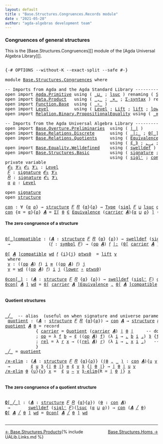 ```yaml
---
layout: default
title : "Base.Structures.Congruences.Records module"
date : "2021-05-28"
author: "agda-algebras development team"
---
```


### <a id="congruences-of-general-structures">Congruences of general structures</a>

This is the [Base.Structures.Congruences][] module of the [Agda Universal Algebra Library][].

<pre class="Agda">

<a id="334" class="Symbol">{-#</a> <a id="338" class="Keyword">OPTIONS</a> <a id="346" class="Pragma">--without-K</a> <a id="358" class="Pragma">--exact-split</a> <a id="372" class="Pragma">--safe</a> <a id="379" class="Symbol">#-}</a>

<a id="384" class="Keyword">module</a> <a id="391" href="Base.Structures.Congruences.html" class="Module">Base.Structures.Congruences</a> <a id="419" class="Keyword">where</a>

<a id="426" class="Comment">-- Imports from Agda and the Agda Standard Library --------------------------------------</a>
<a id="516" class="Keyword">open</a> <a id="521" class="Keyword">import</a> <a id="528" href="Agda.Primitive.html" class="Module">Agda.Primitive</a> <a id="543" class="Keyword">using</a> <a id="549" class="Symbol">(</a> <a id="551" href="Agda.Primitive.html#810" class="Primitive Operator">_⊔_</a> <a id="555" class="Symbol">;</a> <a id="557" href="Agda.Primitive.html#780" class="Primitive">lsuc</a> <a id="562" class="Symbol">)</a> <a id="564" class="Keyword">renaming</a> <a id="573" class="Symbol">(</a> <a id="575" href="Agda.Primitive.html#326" class="Primitive">Set</a>  <a id="580" class="Symbol">to</a> <a id="583" class="Primitive">Type</a> <a id="588" class="Symbol">)</a>
<a id="590" class="Keyword">open</a> <a id="595" class="Keyword">import</a> <a id="602" href="Data.Product.html" class="Module">Data.Product</a>   <a id="617" class="Keyword">using</a> <a id="623" class="Symbol">(</a> <a id="625" href="Agda.Builtin.Sigma.html#236" class="InductiveConstructor Operator">_,_</a> <a id="629" class="Symbol">;</a> <a id="631" href="Data.Product.html#1167" class="Function Operator">_×_</a> <a id="635" class="Symbol">;</a> <a id="637" href="Data.Product.html#916" class="Function">Σ-syntax</a> <a id="646" class="Symbol">)</a> <a id="648" class="Keyword">renaming</a> <a id="657" class="Symbol">(</a> <a id="659" href="Agda.Builtin.Sigma.html#252" class="Field">proj₁</a> <a id="665" class="Symbol">to</a> <a id="668" class="Field">fst</a> <a id="672" class="Symbol">)</a>
<a id="674" class="Keyword">open</a> <a id="679" class="Keyword">import</a> <a id="686" href="Function.Base.html" class="Module">Function.Base</a>  <a id="701" class="Keyword">using</a> <a id="707" class="Symbol">(</a> <a id="709" href="Function.Base.html#1031" class="Function Operator">_∘_</a> <a id="713" class="Symbol">)</a>
<a id="715" class="Keyword">open</a> <a id="720" class="Keyword">import</a> <a id="727" href="Level.html" class="Module">Level</a>          <a id="742" class="Keyword">using</a> <a id="748" class="Symbol">(</a> <a id="750" href="Agda.Primitive.html#597" class="Postulate">Level</a> <a id="756" class="Symbol">;</a> <a id="758" href="Level.html#400" class="Record">Lift</a> <a id="763" class="Symbol">;</a> <a id="765" href="Level.html#457" class="InductiveConstructor">lift</a> <a id="770" class="Symbol">;</a> <a id="772" href="Level.html#470" class="Field">lower</a> <a id="778" class="Symbol">)</a>
<a id="780" class="Keyword">open</a> <a id="785" class="Keyword">import</a> <a id="792" href="Relation.Binary.PropositionalEquality.html" class="Module">Relation.Binary.PropositionalEquality</a> <a id="830" class="Keyword">using</a> <a id="836" class="Symbol">(</a> <a id="838" href="Agda.Builtin.Equality.html#151" class="Datatype Operator">_≡_</a> <a id="842" class="Symbol">;</a> <a id="844" href="Agda.Builtin.Equality.html#208" class="InductiveConstructor">refl</a> <a id="849" class="Symbol">)</a>

<a id="852" class="Comment">-- Imports from the Agda Universal Algebra Library --------------------------------------</a>
<a id="942" class="Keyword">open</a> <a id="947" class="Keyword">import</a> <a id="954" href="Base.Overture.Preliminaries.html" class="Module">Base.Overture.Preliminaries</a>  <a id="983" class="Keyword">using</a> <a id="989" class="Symbol">(</a> <a id="991" href="Base.Overture.Preliminaries.html#4397" class="Function Operator">∣_∣</a> <a id="995" class="Symbol">)</a>
<a id="997" class="Keyword">open</a> <a id="1002" class="Keyword">import</a> <a id="1009" href="Base.Relations.Discrete.html" class="Module">Base.Relations.Discrete</a>      <a id="1038" class="Keyword">using</a> <a id="1044" class="Symbol">(</a> <a id="1046" href="Base.Relations.Discrete.html#7026" class="Function Operator">_|:_</a> <a id="1051" class="Symbol">;</a> <a id="1053" href="Base.Relations.Discrete.html#4680" class="Function Operator">0[_]</a> <a id="1058" class="Symbol">)</a>
<a id="1060" class="Keyword">open</a> <a id="1065" class="Keyword">import</a> <a id="1072" href="Base.Relations.Quotients.html" class="Module">Base.Relations.Quotients</a>     <a id="1101" class="Keyword">using</a> <a id="1107" class="Symbol">(</a> <a id="1109" href="Base.Relations.Quotients.html#1836" class="Function">Equivalence</a> <a id="1121" class="Symbol">;</a> <a id="1123" href="Base.Relations.Quotients.html#5053" class="Function">Quotient</a> <a id="1132" class="Symbol">;</a> <a id="1134" href="Base.Relations.Quotients.html#7126" class="Function Operator">0[_]Equivalence</a> <a id="1150" class="Symbol">)</a>
                                         <a id="1193" class="Keyword">using</a> <a id="1199" class="Symbol">(</a> <a id="1201" href="Base.Relations.Quotients.html#5406" class="Function Operator">⟪_⟫</a> <a id="1205" class="Symbol">;</a> <a id="1207" href="Base.Relations.Quotients.html#5597" class="Function Operator">⌞_⌟</a> <a id="1211" class="Symbol">;</a> <a id="1213" href="Base.Relations.Quotients.html#7252" class="Function Operator">⟪_∼_⟫-elim</a> <a id="1224" class="Symbol">;</a> <a id="1226" href="Base.Relations.Quotients.html#5178" class="Function Operator">_/_</a> <a id="1230" class="Symbol">)</a>
<a id="1232" class="Keyword">open</a> <a id="1237" class="Keyword">import</a> <a id="1244" href="Base.Equality.Welldefined.html" class="Module">Base.Equality.Welldefined</a>    <a id="1273" class="Keyword">using</a> <a id="1279" class="Symbol">(</a> <a id="1281" href="Base.Equality.Welldefined.html#2671" class="Function">swelldef</a> <a id="1290" class="Symbol">)</a>
<a id="1292" class="Keyword">open</a> <a id="1297" class="Keyword">import</a> <a id="1304" href="Base.Structures.Basic.html" class="Module">Base.Structures.Basic</a>        <a id="1333" class="Keyword">using</a> <a id="1339" class="Symbol">(</a> <a id="1341" href="Base.Structures.Basic.html#1264" class="Record">signature</a> <a id="1351" class="Symbol">;</a> <a id="1353" href="Base.Structures.Basic.html#1598" class="Record">structure</a> <a id="1363" class="Symbol">;</a> <a id="1365" href="Base.Structures.Basic.html#1500" class="Function">sigl</a> <a id="1370" class="Symbol">)</a>
                                         <a id="1413" class="Keyword">using</a> <a id="1419" class="Symbol">(</a> <a id="1421" href="Base.Structures.Basic.html#1434" class="Function">siglʳ</a> <a id="1427" class="Symbol">;</a> <a id="1429" href="Base.Structures.Basic.html#2334" class="Function">compatible</a> <a id="1440" class="Symbol">)</a>
<a id="1442" class="Keyword">private</a> <a id="1450" class="Keyword">variable</a>
 <a id="1460" href="Base.Structures.Congruences.html#1460" class="Generalizable">𝓞₀</a> <a id="1463" href="Base.Structures.Congruences.html#1463" class="Generalizable">𝓥₀</a> <a id="1466" href="Base.Structures.Congruences.html#1466" class="Generalizable">𝓞₁</a> <a id="1469" href="Base.Structures.Congruences.html#1469" class="Generalizable">𝓥₁</a> <a id="1472" class="Symbol">:</a> <a id="1474" href="Agda.Primitive.html#597" class="Postulate">Level</a>
 <a id="1481" href="Base.Structures.Congruences.html#1481" class="Generalizable">𝐹</a> <a id="1483" class="Symbol">:</a> <a id="1485" href="Base.Structures.Basic.html#1264" class="Record">signature</a> <a id="1495" href="Base.Structures.Congruences.html#1460" class="Generalizable">𝓞₀</a> <a id="1498" href="Base.Structures.Congruences.html#1463" class="Generalizable">𝓥₀</a>
 <a id="1502" href="Base.Structures.Congruences.html#1502" class="Generalizable">𝑅</a> <a id="1504" class="Symbol">:</a> <a id="1506" href="Base.Structures.Basic.html#1264" class="Record">signature</a> <a id="1516" href="Base.Structures.Congruences.html#1466" class="Generalizable">𝓞₁</a> <a id="1519" href="Base.Structures.Congruences.html#1469" class="Generalizable">𝓥₁</a>
 <a id="1523" href="Base.Structures.Congruences.html#1523" class="Generalizable">α</a> <a id="1525" href="Base.Structures.Congruences.html#1525" class="Generalizable">ρ</a> <a id="1527" class="Symbol">:</a> <a id="1529" href="Agda.Primitive.html#597" class="Postulate">Level</a>

<a id="1536" class="Keyword">open</a> <a id="1541" href="Base.Structures.Basic.html#1264" class="Module">signature</a>
<a id="1551" class="Keyword">open</a> <a id="1556" href="Base.Structures.Basic.html#1598" class="Module">structure</a>

<a id="con"></a><a id="1567" href="Base.Structures.Congruences.html#1567" class="Function">con</a> <a id="1571" class="Symbol">:</a> <a id="1573" class="Symbol">∀</a> <a id="1575" class="Symbol">{</a><a id="1576" href="Base.Structures.Congruences.html#1576" class="Bound">α</a> <a id="1578" href="Base.Structures.Congruences.html#1578" class="Bound">ρ</a><a id="1579" class="Symbol">}</a> <a id="1581" class="Symbol">→</a> <a id="1583" href="Base.Structures.Basic.html#1598" class="Record">structure</a> <a id="1593" href="Base.Structures.Congruences.html#1481" class="Generalizable">𝐹</a> <a id="1595" href="Base.Structures.Congruences.html#1502" class="Generalizable">𝑅</a> <a id="1597" class="Symbol">{</a><a id="1598" href="Base.Structures.Congruences.html#1576" class="Bound">α</a><a id="1599" class="Symbol">}{</a><a id="1601" href="Base.Structures.Congruences.html#1578" class="Bound">ρ</a><a id="1602" class="Symbol">}</a> <a id="1604" class="Symbol">→</a> <a id="1606" href="Base.Structures.Congruences.html#583" class="Primitive">Type</a> <a id="1611" class="Symbol">(</a><a id="1612" href="Base.Structures.Basic.html#1500" class="Function">sigl</a> <a id="1617" href="Base.Structures.Congruences.html#1481" class="Generalizable">𝐹</a> <a id="1619" href="Agda.Primitive.html#810" class="Primitive Operator">⊔</a> <a id="1621" href="Agda.Primitive.html#780" class="Primitive">lsuc</a> <a id="1626" href="Base.Structures.Congruences.html#1576" class="Bound">α</a> <a id="1628" href="Agda.Primitive.html#810" class="Primitive Operator">⊔</a> <a id="1630" href="Agda.Primitive.html#780" class="Primitive">lsuc</a> <a id="1635" href="Base.Structures.Congruences.html#1578" class="Bound">ρ</a><a id="1636" class="Symbol">)</a>
<a id="1638" href="Base.Structures.Congruences.html#1567" class="Function">con</a> <a id="1642" class="Symbol">{</a><a id="1643" class="Argument">α</a> <a id="1645" class="Symbol">=</a> <a id="1647" href="Base.Structures.Congruences.html#1647" class="Bound">α</a><a id="1648" class="Symbol">}{</a><a id="1650" href="Base.Structures.Congruences.html#1650" class="Bound">ρ</a><a id="1651" class="Symbol">}</a> <a id="1653" href="Base.Structures.Congruences.html#1653" class="Bound">𝑨</a> <a id="1655" class="Symbol">=</a> <a id="1657" href="Data.Product.html#916" class="Function">Σ[</a> <a id="1660" href="Base.Structures.Congruences.html#1660" class="Bound">θ</a> <a id="1662" href="Data.Product.html#916" class="Function">∈</a> <a id="1664" href="Base.Relations.Quotients.html#1836" class="Function">Equivalence</a> <a id="1676" class="Symbol">(</a><a id="1677" href="Base.Structures.Basic.html#1750" class="Field">carrier</a> <a id="1685" href="Base.Structures.Congruences.html#1653" class="Bound">𝑨</a><a id="1686" class="Symbol">){</a><a id="1688" href="Base.Structures.Congruences.html#1647" class="Bound">α</a> <a id="1690" href="Agda.Primitive.html#810" class="Primitive Operator">⊔</a> <a id="1692" href="Base.Structures.Congruences.html#1650" class="Bound">ρ</a><a id="1693" class="Symbol">}</a> <a id="1695" href="Data.Product.html#916" class="Function">]</a> <a id="1697" class="Symbol">(</a><a id="1698" href="Base.Structures.Basic.html#2334" class="Function">compatible</a> <a id="1709" href="Base.Structures.Congruences.html#1653" class="Bound">𝑨</a> <a id="1711" href="Base.Overture.Preliminaries.html#4397" class="Function Operator">∣</a> <a id="1713" href="Base.Structures.Congruences.html#1660" class="Bound">θ</a> <a id="1715" href="Base.Overture.Preliminaries.html#4397" class="Function Operator">∣</a><a id="1716" class="Symbol">)</a>
</pre>


#### <a id="the-zero-congruence-of-a-structure">The zero congruence of a structure</a>

<pre class="Agda">

<a id="0[_]compatible"></a><a id="1833" href="Base.Structures.Congruences.html#1833" class="Function Operator">0[_]compatible</a> <a id="1848" class="Symbol">:</a> <a id="1850" class="Symbol">(</a><a id="1851" href="Base.Structures.Congruences.html#1851" class="Bound">𝑨</a> <a id="1853" class="Symbol">:</a> <a id="1855" href="Base.Structures.Basic.html#1598" class="Record">structure</a> <a id="1865" href="Base.Structures.Congruences.html#1481" class="Generalizable">𝐹</a> <a id="1867" href="Base.Structures.Congruences.html#1502" class="Generalizable">𝑅</a> <a id="1869" class="Symbol">{</a><a id="1870" href="Base.Structures.Congruences.html#1523" class="Generalizable">α</a><a id="1871" class="Symbol">}</a> <a id="1873" class="Symbol">{</a><a id="1874" href="Base.Structures.Congruences.html#1525" class="Generalizable">ρ</a><a id="1875" class="Symbol">})</a> <a id="1878" class="Symbol">→</a> <a id="1880" href="Base.Equality.Welldefined.html#2671" class="Function">swelldef</a> <a id="1889" class="Symbol">(</a><a id="1890" href="Base.Structures.Basic.html#1434" class="Function">siglʳ</a> <a id="1896" href="Base.Structures.Congruences.html#1481" class="Generalizable">𝐹</a><a id="1897" class="Symbol">)</a> <a id="1899" href="Base.Structures.Congruences.html#1523" class="Generalizable">α</a>
 <a id="1902" class="Symbol">→</a>               <a id="1918" class="Symbol">(</a><a id="1919" href="Base.Structures.Congruences.html#1919" class="Bound">𝑓</a> <a id="1921" class="Symbol">:</a> <a id="1923" href="Base.Structures.Basic.html#1325" class="Field">symbol</a> <a id="1930" href="Base.Structures.Congruences.html#1481" class="Generalizable">𝐹</a><a id="1931" class="Symbol">)</a> <a id="1933" class="Symbol">→</a> <a id="1935" class="Symbol">(</a><a id="1936" href="Base.Structures.Basic.html#1769" class="Field">op</a> <a id="1939" href="Base.Structures.Congruences.html#1851" class="Bound">𝑨</a><a id="1940" class="Symbol">)</a> <a id="1942" href="Base.Structures.Congruences.html#1919" class="Bound">𝑓</a> <a id="1944" href="Base.Relations.Discrete.html#7026" class="Function Operator">|:</a> <a id="1947" class="Symbol">(</a><a id="1948" href="Base.Relations.Discrete.html#4680" class="Function Operator">0[</a> <a id="1951" href="Base.Structures.Basic.html#1750" class="Field">carrier</a> <a id="1959" href="Base.Structures.Congruences.html#1851" class="Bound">𝑨</a> <a id="1961" href="Base.Relations.Discrete.html#4680" class="Function Operator">]</a> <a id="1963" class="Symbol">{</a><a id="1964" href="Base.Structures.Congruences.html#1525" class="Generalizable">ρ</a><a id="1965" class="Symbol">})</a>

<a id="1969" href="Base.Structures.Congruences.html#1833" class="Function Operator">0[</a> <a id="1972" href="Base.Structures.Congruences.html#1972" class="Bound">𝑨</a> <a id="1974" href="Base.Structures.Congruences.html#1833" class="Function Operator">]compatible</a> <a id="1986" href="Base.Structures.Congruences.html#1986" class="Bound">wd</a> <a id="1989" href="Base.Structures.Congruences.html#1989" class="Bound">𝑓</a> <a id="1991" class="Symbol">{</a><a id="1992" href="Base.Structures.Congruences.html#1992" class="Bound">i</a><a id="1993" class="Symbol">}{</a><a id="1995" href="Base.Structures.Congruences.html#1995" class="Bound">j</a><a id="1996" class="Symbol">}</a> <a id="1998" href="Base.Structures.Congruences.html#1998" class="Bound">ptws0</a>  <a id="2005" class="Symbol">=</a> <a id="2007" href="Level.html#457" class="InductiveConstructor">lift</a> <a id="2012" href="Base.Structures.Congruences.html#2022" class="Function">γ</a>
 <a id="2015" class="Keyword">where</a>
 <a id="2022" href="Base.Structures.Congruences.html#2022" class="Function">γ</a> <a id="2024" class="Symbol">:</a> <a id="2026" class="Symbol">((</a><a id="2028" href="Base.Structures.Basic.html#1769" class="Field">op</a> <a id="2031" href="Base.Structures.Congruences.html#1972" class="Bound">𝑨</a><a id="2032" class="Symbol">)</a> <a id="2034" href="Base.Structures.Congruences.html#1989" class="Bound">𝑓</a><a id="2035" class="Symbol">)</a> <a id="2037" href="Base.Structures.Congruences.html#1992" class="Bound">i</a> <a id="2039" href="Agda.Builtin.Equality.html#151" class="Datatype Operator">≡</a> <a id="2041" class="Symbol">((</a><a id="2043" href="Base.Structures.Basic.html#1769" class="Field">op</a> <a id="2046" href="Base.Structures.Congruences.html#1972" class="Bound">𝑨</a><a id="2047" class="Symbol">)</a> <a id="2049" href="Base.Structures.Congruences.html#1989" class="Bound">𝑓</a><a id="2050" class="Symbol">)</a> <a id="2052" href="Base.Structures.Congruences.html#1995" class="Bound">j</a>
 <a id="2055" href="Base.Structures.Congruences.html#2022" class="Function">γ</a> <a id="2057" class="Symbol">=</a> <a id="2059" href="Base.Structures.Congruences.html#1986" class="Bound">wd</a> <a id="2062" class="Symbol">((</a><a id="2064" href="Base.Structures.Basic.html#1769" class="Field">op</a> <a id="2067" href="Base.Structures.Congruences.html#1972" class="Bound">𝑨</a><a id="2068" class="Symbol">)</a> <a id="2070" href="Base.Structures.Congruences.html#1989" class="Bound">𝑓</a><a id="2071" class="Symbol">)</a> <a id="2073" href="Base.Structures.Congruences.html#1992" class="Bound">i</a> <a id="2075" href="Base.Structures.Congruences.html#1995" class="Bound">j</a> <a id="2077" class="Symbol">(</a><a id="2078" href="Level.html#470" class="Field">lower</a> <a id="2084" href="Function.Base.html#1031" class="Function Operator">∘</a> <a id="2086" href="Base.Structures.Congruences.html#1998" class="Bound">ptws0</a><a id="2091" class="Symbol">)</a>

<a id="0con[_]"></a><a id="2094" href="Base.Structures.Congruences.html#2094" class="Function Operator">0con[_]</a> <a id="2102" class="Symbol">:</a> <a id="2104" class="Symbol">(</a><a id="2105" href="Base.Structures.Congruences.html#2105" class="Bound">𝑨</a> <a id="2107" class="Symbol">:</a> <a id="2109" href="Base.Structures.Basic.html#1598" class="Record">structure</a> <a id="2119" href="Base.Structures.Congruences.html#1481" class="Generalizable">𝐹</a> <a id="2121" href="Base.Structures.Congruences.html#1502" class="Generalizable">𝑅</a> <a id="2123" class="Symbol">{</a><a id="2124" href="Base.Structures.Congruences.html#1523" class="Generalizable">α</a><a id="2125" class="Symbol">}</a> <a id="2127" class="Symbol">{</a><a id="2128" href="Base.Structures.Congruences.html#1525" class="Generalizable">ρ</a><a id="2129" class="Symbol">})</a> <a id="2132" class="Symbol">→</a> <a id="2134" href="Base.Equality.Welldefined.html#2671" class="Function">swelldef</a> <a id="2143" class="Symbol">(</a><a id="2144" href="Base.Structures.Basic.html#1434" class="Function">siglʳ</a> <a id="2150" href="Base.Structures.Congruences.html#1481" class="Generalizable">𝐹</a><a id="2151" class="Symbol">)</a> <a id="2153" href="Base.Structures.Congruences.html#1523" class="Generalizable">α</a> <a id="2155" class="Symbol">→</a> <a id="2157" href="Base.Structures.Congruences.html#1567" class="Function">con</a> <a id="2161" href="Base.Structures.Congruences.html#2105" class="Bound">𝑨</a>
<a id="2163" href="Base.Structures.Congruences.html#2094" class="Function Operator">0con[</a> <a id="2169" href="Base.Structures.Congruences.html#2169" class="Bound">𝑨</a> <a id="2171" href="Base.Structures.Congruences.html#2094" class="Function Operator">]</a> <a id="2173" href="Base.Structures.Congruences.html#2173" class="Bound">wd</a> <a id="2176" class="Symbol">=</a> <a id="2178" href="Base.Relations.Quotients.html#7126" class="Function Operator">0[</a> <a id="2181" href="Base.Structures.Basic.html#1750" class="Field">carrier</a> <a id="2189" href="Base.Structures.Congruences.html#2169" class="Bound">𝑨</a> <a id="2191" href="Base.Relations.Quotients.html#7126" class="Function Operator">]Equivalence</a> <a id="2204" href="Agda.Builtin.Sigma.html#236" class="InductiveConstructor Operator">,</a> <a id="2206" href="Base.Structures.Congruences.html#1833" class="Function Operator">0[</a> <a id="2209" href="Base.Structures.Congruences.html#2169" class="Bound">𝑨</a> <a id="2211" href="Base.Structures.Congruences.html#1833" class="Function Operator">]compatible</a> <a id="2223" href="Base.Structures.Congruences.html#2173" class="Bound">wd</a>

</pre>

#### <a id="quotient-structures">Quotient structures</a>

<pre class="Agda">

<a id="_╱_"></a><a id="2311" href="Base.Structures.Congruences.html#2311" class="Function Operator">_╱_</a>  <a id="2316" class="Comment">-- alias  (useful on when signature and universe parameters can be inferred)</a>
 <a id="quotient"></a><a id="2394" href="Base.Structures.Congruences.html#2394" class="Function">quotient</a> <a id="2403" class="Symbol">:</a> <a id="2405" class="Symbol">(</a><a id="2406" href="Base.Structures.Congruences.html#2406" class="Bound">𝑨</a> <a id="2408" class="Symbol">:</a> <a id="2410" href="Base.Structures.Basic.html#1598" class="Record">structure</a> <a id="2420" href="Base.Structures.Congruences.html#1481" class="Generalizable">𝐹</a> <a id="2422" href="Base.Structures.Congruences.html#1502" class="Generalizable">𝑅</a> <a id="2424" class="Symbol">{</a><a id="2425" href="Base.Structures.Congruences.html#1523" class="Generalizable">α</a><a id="2426" class="Symbol">}{</a><a id="2428" href="Base.Structures.Congruences.html#1525" class="Generalizable">ρ</a><a id="2429" class="Symbol">})</a> <a id="2432" class="Symbol">→</a> <a id="2434" href="Base.Structures.Congruences.html#1567" class="Function">con</a> <a id="2438" href="Base.Structures.Congruences.html#2406" class="Bound">𝑨</a> <a id="2440" class="Symbol">→</a> <a id="2442" href="Base.Structures.Basic.html#1598" class="Record">structure</a> <a id="2452" href="Base.Structures.Congruences.html#1481" class="Generalizable">𝐹</a> <a id="2454" href="Base.Structures.Congruences.html#1502" class="Generalizable">𝑅</a>
<a id="2456" href="Base.Structures.Congruences.html#2394" class="Function">quotient</a> <a id="2465" href="Base.Structures.Congruences.html#2465" class="Bound">𝑨</a> <a id="2467" href="Base.Structures.Congruences.html#2467" class="Bound">θ</a> <a id="2469" class="Symbol">=</a> <a id="2471" class="Keyword">record</a>
            <a id="2490" class="Symbol">{</a> <a id="2492" href="Base.Structures.Basic.html#1750" class="Field">carrier</a> <a id="2500" class="Symbol">=</a> <a id="2502" href="Base.Relations.Quotients.html#5053" class="Function">Quotient</a> <a id="2511" class="Symbol">(</a><a id="2512" href="Base.Structures.Basic.html#1750" class="Field">carrier</a> <a id="2520" href="Base.Structures.Congruences.html#2465" class="Bound">𝑨</a><a id="2521" class="Symbol">)</a> <a id="2523" href="Base.Overture.Preliminaries.html#4397" class="Function Operator">∣</a> <a id="2525" href="Base.Structures.Congruences.html#2467" class="Bound">θ</a> <a id="2527" href="Base.Overture.Preliminaries.html#4397" class="Function Operator">∣</a>     <a id="2533" class="Comment">-- domain of quotient structure</a>
            <a id="2577" class="Symbol">;</a> <a id="2579" href="Base.Structures.Basic.html#1769" class="Field">op</a> <a id="2582" class="Symbol">=</a> <a id="2584" class="Symbol">λ</a> <a id="2586" href="Base.Structures.Congruences.html#2586" class="Bound">f</a> <a id="2588" href="Base.Structures.Congruences.html#2588" class="Bound">b</a> <a id="2590" class="Symbol">→</a> <a id="2592" href="Base.Relations.Quotients.html#5406" class="Function Operator">⟪</a> <a id="2594" class="Symbol">((</a><a id="2596" href="Base.Structures.Basic.html#1769" class="Field">op</a> <a id="2599" href="Base.Structures.Congruences.html#2465" class="Bound">𝑨</a><a id="2600" class="Symbol">)</a> <a id="2602" href="Base.Structures.Congruences.html#2586" class="Bound">f</a><a id="2603" class="Symbol">)</a> <a id="2605" class="Symbol">(λ</a> <a id="2608" href="Base.Structures.Congruences.html#2608" class="Bound">i</a> <a id="2610" class="Symbol">→</a> <a id="2612" href="Base.Relations.Quotients.html#5597" class="Function Operator">⌞</a> <a id="2614" href="Base.Structures.Congruences.html#2588" class="Bound">b</a> <a id="2616" href="Base.Structures.Congruences.html#2608" class="Bound">i</a> <a id="2618" href="Base.Relations.Quotients.html#5597" class="Function Operator">⌟</a><a id="2619" class="Symbol">)</a> <a id="2621" href="Base.Relations.Quotients.html#5406" class="Function Operator">⟫</a> <a id="2623" class="Symbol">{</a><a id="2624" href="Base.Structures.Congruences.html#668" class="Field">fst</a> <a id="2628" href="Base.Overture.Preliminaries.html#4397" class="Function Operator">∣</a> <a id="2630" href="Base.Structures.Congruences.html#2467" class="Bound">θ</a> <a id="2632" href="Base.Overture.Preliminaries.html#4397" class="Function Operator">∣</a><a id="2633" class="Symbol">}</a> <a id="2635" class="Comment">-- interp of operations</a>
            <a id="2671" class="Symbol">;</a> <a id="2673" href="Base.Structures.Basic.html#1853" class="Field">rel</a> <a id="2677" class="Symbol">=</a> <a id="2679" class="Symbol">λ</a> <a id="2681" href="Base.Structures.Congruences.html#2681" class="Bound">r</a> <a id="2683" href="Base.Structures.Congruences.html#2683" class="Bound">x</a> <a id="2685" class="Symbol">→</a> <a id="2687" class="Symbol">((</a><a id="2689" href="Base.Structures.Basic.html#1853" class="Field">rel</a> <a id="2693" href="Base.Structures.Congruences.html#2465" class="Bound">𝑨</a><a id="2694" class="Symbol">)</a> <a id="2696" href="Base.Structures.Congruences.html#2681" class="Bound">r</a><a id="2697" class="Symbol">)</a> <a id="2699" class="Symbol">(λ</a> <a id="2702" href="Base.Structures.Congruences.html#2702" class="Bound">i</a> <a id="2704" class="Symbol">→</a> <a id="2706" href="Base.Relations.Quotients.html#5597" class="Function Operator">⌞</a> <a id="2708" href="Base.Structures.Congruences.html#2683" class="Bound">x</a> <a id="2710" href="Base.Structures.Congruences.html#2702" class="Bound">i</a> <a id="2712" href="Base.Relations.Quotients.html#5597" class="Function Operator">⌟</a><a id="2713" class="Symbol">)</a>   <a id="2717" class="Comment">-- interpretation of relations</a>
            <a id="2760" class="Symbol">}</a>
<a id="2762" href="Base.Structures.Congruences.html#2311" class="Function Operator">_╱_</a> <a id="2766" class="Symbol">=</a> <a id="2768" href="Base.Structures.Congruences.html#2394" class="Function">quotient</a>

<a id="/≡-elim"></a><a id="2778" href="Base.Structures.Congruences.html#2778" class="Function">/≡-elim</a> <a id="2786" class="Symbol">:</a> <a id="2788" class="Symbol">{</a><a id="2789" href="Base.Structures.Congruences.html#2789" class="Bound">𝑨</a> <a id="2791" class="Symbol">:</a> <a id="2793" href="Base.Structures.Basic.html#1598" class="Record">structure</a> <a id="2803" href="Base.Structures.Congruences.html#1481" class="Generalizable">𝐹</a> <a id="2805" href="Base.Structures.Congruences.html#1502" class="Generalizable">𝑅</a> <a id="2807" class="Symbol">{</a><a id="2808" href="Base.Structures.Congruences.html#1523" class="Generalizable">α</a><a id="2809" class="Symbol">}{</a><a id="2811" href="Base.Structures.Congruences.html#1525" class="Generalizable">ρ</a><a id="2812" class="Symbol">}}</a> <a id="2815" class="Symbol">(</a><a id="2816" href="Base.Structures.Congruences.html#2816" class="Bound">(</a><a id="2817" href="Base.Structures.Congruences.html#2817" class="Bound">θ</a> <a id="2819" href="Agda.Builtin.Sigma.html#236" class="InductiveConstructor Operator">,</a> <a id="2821" href="Base.Structures.Congruences.html#2816" class="Bound">_</a> <a id="2823" href="Base.Structures.Congruences.html#2816" class="Bound">)</a> <a id="2825" class="Symbol">:</a> <a id="2827" href="Base.Structures.Congruences.html#1567" class="Function">con</a> <a id="2831" href="Base.Structures.Congruences.html#2789" class="Bound">𝑨</a><a id="2832" class="Symbol">){</a><a id="2834" href="Base.Structures.Congruences.html#2834" class="Bound">u</a> <a id="2836" href="Base.Structures.Congruences.html#2836" class="Bound">v</a> <a id="2838" class="Symbol">:</a> <a id="2840" href="Base.Structures.Basic.html#1750" class="Field">carrier</a> <a id="2848" href="Base.Structures.Congruences.html#2789" class="Bound">𝑨</a><a id="2849" class="Symbol">}</a>
 <a id="2852" class="Symbol">→</a>        <a id="2861" href="Base.Relations.Quotients.html#5406" class="Function Operator">⟪</a> <a id="2863" href="Base.Structures.Congruences.html#2834" class="Bound">u</a> <a id="2865" href="Base.Relations.Quotients.html#5406" class="Function Operator">⟫</a> <a id="2867" class="Symbol">{</a><a id="2868" href="Base.Overture.Preliminaries.html#4397" class="Function Operator">∣</a> <a id="2870" href="Base.Structures.Congruences.html#2817" class="Bound">θ</a> <a id="2872" href="Base.Overture.Preliminaries.html#4397" class="Function Operator">∣</a><a id="2873" class="Symbol">}</a> <a id="2875" href="Agda.Builtin.Equality.html#151" class="Datatype Operator">≡</a> <a id="2877" href="Base.Relations.Quotients.html#5406" class="Function Operator">⟪</a> <a id="2879" href="Base.Structures.Congruences.html#2836" class="Bound">v</a> <a id="2881" href="Base.Relations.Quotients.html#5406" class="Function Operator">⟫</a> <a id="2883" class="Symbol">{</a><a id="2884" href="Base.Overture.Preliminaries.html#4397" class="Function Operator">∣</a> <a id="2886" href="Base.Structures.Congruences.html#2817" class="Bound">θ</a> <a id="2888" href="Base.Overture.Preliminaries.html#4397" class="Function Operator">∣</a><a id="2889" class="Symbol">}</a> <a id="2891" class="Symbol">→</a> <a id="2893" href="Base.Overture.Preliminaries.html#4397" class="Function Operator">∣</a> <a id="2895" href="Base.Structures.Congruences.html#2817" class="Bound">θ</a> <a id="2897" href="Base.Overture.Preliminaries.html#4397" class="Function Operator">∣</a> <a id="2899" href="Base.Structures.Congruences.html#2834" class="Bound">u</a> <a id="2901" href="Base.Structures.Congruences.html#2836" class="Bound">v</a>
<a id="2903" href="Base.Structures.Congruences.html#2778" class="Function">/≡-elim</a> <a id="2911" href="Base.Structures.Congruences.html#2911" class="Bound">θ</a> <a id="2913" class="Symbol">{</a><a id="2914" href="Base.Structures.Congruences.html#2914" class="Bound">u</a><a id="2915" class="Symbol">}{</a><a id="2917" href="Base.Structures.Congruences.html#2917" class="Bound">v</a><a id="2918" class="Symbol">}</a> <a id="2920" href="Base.Structures.Congruences.html#2920" class="Bound">x</a> <a id="2922" class="Symbol">=</a>  <a id="2925" href="Base.Relations.Quotients.html#7252" class="Function Operator">⟪</a> <a id="2927" href="Base.Structures.Congruences.html#2914" class="Bound">u</a> <a id="2929" href="Base.Relations.Quotients.html#7252" class="Function Operator">∼</a> <a id="2931" href="Base.Structures.Congruences.html#2917" class="Bound">v</a> <a id="2933" href="Base.Relations.Quotients.html#7252" class="Function Operator">⟫-elim</a><a id="2939" class="Symbol">{</a><a id="2940" class="Argument">R</a> <a id="2942" class="Symbol">=</a> <a id="2944" href="Base.Overture.Preliminaries.html#4397" class="Function Operator">∣</a> <a id="2946" href="Base.Structures.Congruences.html#2911" class="Bound">θ</a> <a id="2948" href="Base.Overture.Preliminaries.html#4397" class="Function Operator">∣</a><a id="2949" class="Symbol">}</a> <a id="2951" href="Base.Structures.Congruences.html#2920" class="Bound">x</a>

</pre>

#### <a id="the-zero-congruence-of-a-quotient-structure">The zero congruence of a quotient structure</a>

<pre class="Agda">

<a id="𝟎[_╱_]"></a><a id="3086" href="Base.Structures.Congruences.html#3086" class="Function Operator">𝟎[_╱_]</a> <a id="3093" class="Symbol">:</a> <a id="3095" class="Symbol">(</a><a id="3096" href="Base.Structures.Congruences.html#3096" class="Bound">𝑨</a> <a id="3098" class="Symbol">:</a> <a id="3100" href="Base.Structures.Basic.html#1598" class="Record">structure</a> <a id="3110" href="Base.Structures.Congruences.html#1481" class="Generalizable">𝐹</a> <a id="3112" href="Base.Structures.Congruences.html#1502" class="Generalizable">𝑅</a> <a id="3114" class="Symbol">{</a><a id="3115" href="Base.Structures.Congruences.html#1523" class="Generalizable">α</a><a id="3116" class="Symbol">}{</a><a id="3118" href="Base.Structures.Congruences.html#1525" class="Generalizable">ρ</a><a id="3119" class="Symbol">})</a> <a id="3122" class="Symbol">(</a><a id="3123" href="Base.Structures.Congruences.html#3123" class="Bound">θ</a> <a id="3125" class="Symbol">:</a> <a id="3127" href="Base.Structures.Congruences.html#1567" class="Function">con</a> <a id="3131" href="Base.Structures.Congruences.html#3096" class="Bound">𝑨</a><a id="3132" class="Symbol">)</a>
 <a id="3135" class="Symbol">→</a>       <a id="3143" href="Base.Equality.Welldefined.html#2671" class="Function">swelldef</a> <a id="3152" class="Symbol">(</a><a id="3153" href="Base.Structures.Basic.html#1434" class="Function">siglʳ</a> <a id="3159" href="Base.Structures.Congruences.html#1481" class="Generalizable">𝐹</a><a id="3160" class="Symbol">)(</a><a id="3162" href="Agda.Primitive.html#780" class="Primitive">lsuc</a> <a id="3167" class="Symbol">(</a><a id="3168" href="Base.Structures.Congruences.html#1523" class="Generalizable">α</a> <a id="3170" href="Agda.Primitive.html#810" class="Primitive Operator">⊔</a> <a id="3172" href="Base.Structures.Congruences.html#1525" class="Generalizable">ρ</a><a id="3173" class="Symbol">))</a> <a id="3176" class="Symbol">→</a> <a id="3178" href="Base.Structures.Congruences.html#1567" class="Function">con</a> <a id="3182" class="Symbol">(</a><a id="3183" href="Base.Structures.Congruences.html#3096" class="Bound">𝑨</a> <a id="3185" href="Base.Structures.Congruences.html#2311" class="Function Operator">╱</a> <a id="3187" href="Base.Structures.Congruences.html#3123" class="Bound">θ</a><a id="3188" class="Symbol">)</a>
<a id="3190" href="Base.Structures.Congruences.html#3086" class="Function Operator">𝟎[</a> <a id="3193" href="Base.Structures.Congruences.html#3193" class="Bound">𝑨</a> <a id="3195" href="Base.Structures.Congruences.html#3086" class="Function Operator">╱</a> <a id="3197" href="Base.Structures.Congruences.html#3197" class="Bound">θ</a> <a id="3199" href="Base.Structures.Congruences.html#3086" class="Function Operator">]</a> <a id="3201" href="Base.Structures.Congruences.html#3201" class="Bound">wd</a> <a id="3204" class="Symbol">=</a> <a id="3206" href="Base.Structures.Congruences.html#2094" class="Function Operator">0con[</a> <a id="3212" href="Base.Structures.Congruences.html#3193" class="Bound">𝑨</a> <a id="3214" href="Base.Structures.Congruences.html#2311" class="Function Operator">╱</a> <a id="3216" href="Base.Structures.Congruences.html#3197" class="Bound">θ</a> <a id="3218" href="Base.Structures.Congruences.html#2094" class="Function Operator">]</a> <a id="3220" href="Base.Structures.Congruences.html#3201" class="Bound">wd</a>

</pre>

--------------------------------

<span style="float:left;">[← Base.Structures.Products](Base.Structures.Products.html)</span>
<span style="float:right;">[Base.Structures.Homs →](Base.Structures.Homs.html)</span>

{% include UALib.Links.md %}
